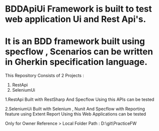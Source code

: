 # BDDApiUi Framework is built to test web application Ui and Rest Api's.
# It is an BDD framework built using specflow , Scenarios can be written in Gherkin specification language. 

This Repository Consists of 2 Projects :
1. RestApi
2. SeleniumUi

1.RestApi
Built with RestSharp And Specflow
Using this APIs can be tested

2.SeleniumUi
Built with Selenium , Nunit And Specflow with Reporting feature using Extent Report
Using this Web Applications can be tested


Only for Owner Reference > Local Folder Path : D:\git\PracticeFW
